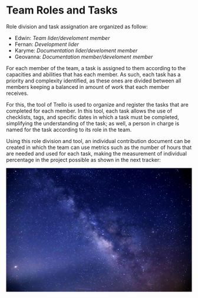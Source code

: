 # **Team Roles and Tasks** 

Role division and task assignation are organized as follow:  
* Edwin: *Team lider/develoment member*
* Fernan: *Development lider*
* Karyme: *Documentation lider/develoment member*
* Geovanna: *Documentation member/develoment member*

For each member of the team, a task is assigned to them according to the capacities and abilities that has each member. As such, each task has a priority and complexity identified, as these ones are divided between all members keeping a balanced in amount of work that each member receives. 

For this, the tool of Trello is used to organize and register the tasks that are completed for each member. In this tool, each task allows the use of checklists, tags, and specific dates in which a task must be completed, simplifying the understanding of the task; as well, a person in charge is named for the task according to its role in the team. 

Using this role division and tool, an individual contribution document can be created in which the team can use metrics such as the number of hours that are needed and used for each task, making the measurement of individual percentage in the project possible as shown in the next tracker:


![Logo](https://github.com/Edwin-Lines/Project-Cosmos/blob/main/Resources/Images/ProjectCosmos_LogoAlfa.jpg)

